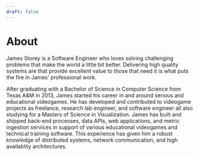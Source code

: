 ```yaml
---
draft: false
---
```


# About
James Storey is a Software Engineer who loves solving challenging problems that make the world a little bit better. Delivering high quality systems are that provide excellent value to those that need it is what puts the fire in James' professional work.

After graduating with a Bachelor of Science in Computer Science from Texas A&M in 2013, James started his career in and around serious and educational videogames.
He has developed and contributed to videogame projects as freelance, research lab engineer, and software engineer all also studying for a Masters of Science in Visualization.
James has built and shipped back-end processes, data APIs, web applications, and metric ingestion services in support of various educational videogames and technical training software. This experience has given him a robust knowledge of distributed systems, network communication, and high availablity architectures.
